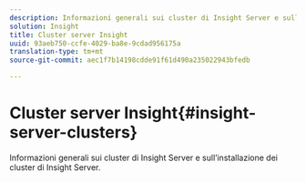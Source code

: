 ```yaml
---
description: Informazioni generali sui cluster di Insight Server e sull’installazione dei cluster di Insight Server.
solution: Insight
title: Cluster server Insight
uuid: 93aeb750-ccfe-4029-ba8e-9cdad956175a
translation-type: tm+mt
source-git-commit: aec1f7b14198cdde91f61d490a235022943bfedb

---
```



# Cluster server Insight{#insight-server-clusters}

Informazioni generali sui cluster di Insight Server e sull’installazione dei cluster di Insight Server.


